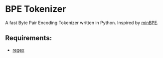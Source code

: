 # BPE Tokenizer

A fast Byte Pair Encoding Tokenizer written in Python.
Inspired by [minBPE](https://github.com/karpathy/minbpe/tree/master).

## Requirements:
- [regex](https://pypi.org/project/regex/)
